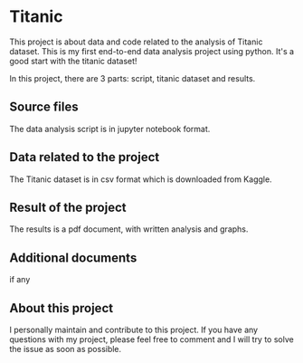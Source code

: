 # Titanic
This project is about data and code related to the analysis of Titanic dataset.  This is my first end-to-end data analysis project using python.  It's a good start with the titanic dataset!

In this project, there are 3 parts: script, titanic dataset and results.

## Source files
The data analysis script is in jupyter notebook format.  

## Data related to the project
The Titanic dataset is in csv format which is downloaded from Kaggle.

## Result of the project
The results is a pdf document, with written analysis and graphs.

## Additional documents
if any

## About this project
I personally maintain and contribute to this project.  If you have any questions with my project, please feel free to comment and I will try to solve the issue as soon as possible.
